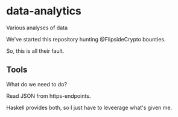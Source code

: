 # data-analytics
Various analyses of data

We've started this repository hunting @FlipsideCrypto bounties.

So, this is all their fault.

## Tools

What do we need to do?

Read JSON from https-endpoints.

Haskell provides both, so I just have to leveerage what's given me.
